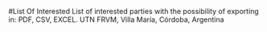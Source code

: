 #List Of Interested
List of interested parties with the possibility of exporting in: PDF, CSV, EXCEL. UTN FRVM, Villa María, Córdoba, Argentina
